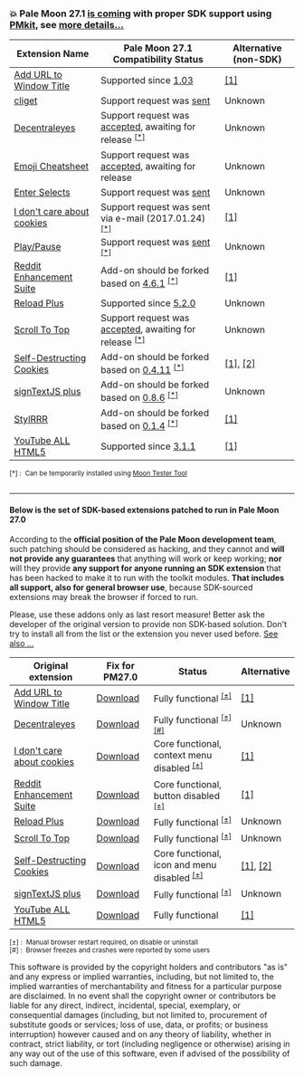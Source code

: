 ### :boom: Pale Moon 27.1 [is coming](http://www.palemoon.org/unstable/) with proper SDK support using [PMkit](https://github.com/JustOff/pm27-sdk-addons/blob/master/PMkit.md), see [more details...](https://forum.palemoon.org/viewtopic.php?p=103913#p103913)

| Extension Name | Pale Moon 27.1 Compatibility Status | Alternative (non-SDK) |
| -------------- | ----------------------------------- | ----------- |
| [Add URL to Window Title](https://addons.mozilla.org/addon/add-url-to-window-title/) | Supported since  [1.03](https://addons.mozilla.org/en-US/firefox/addon/add-url-to-window-title/versions/1.03) | [[1]](https://addons.mozilla.org/addon/customize_titlebar_v2/) |
| [cliget](https://addons.mozilla.org/addon/cliget/) | Support request was [sent](https://github.com/zaidka/cliget/pull/43) | Unknown |
| [Decentraleyes](https://addons.mozilla.org/addon/decentraleyes/) | Support request was [accepted](https://github.com/Synzvato/decentraleyes/pull/137), awaiting for release <sup>[[*]](#testing)</sup> | Unknown |
| [Emoji Cheatsheet](https://addons.mozilla.org/addon/emoji-cheatsheet/) | Support request was [accepted](https://github.com/johannhof/emoji-helper/pull/83), awaiting for release | Unknown |
| [Enter Selects](https://addons.mozilla.org/addon/enter-selects/) | Support request was [sent](https://github.com/Mardak/enterSelects/pull/17) | Unknown |
| [I don't care about cookies](https://addons.mozilla.org/addon/i-dont-care-about-cookies/) | Support request was sent via e-mail (2017.01.24) <sup>[[*]](#testing)</sup> | [[1]](https://www.kiboke-studio.hr/i-dont-care-about-cookies/abp/) |
| [Play/Pause](https://addons.mozilla.org/en-US/firefox/addon/play-pause/) | Support request was [sent](https://github.com/DanielKamkha/PlayPauseFirefox/pull/27) <sup>[[*]](#testing)</sup> | Unknown |
| [Reddit Enhancement Suite](https://addons.mozilla.org/addon/reddit-enhancement-suite/) | Add-on should be forked based on [4.6.1](https://addons.mozilla.org/en-US/firefox/addon/reddit-enhancement-suite/versions/4.6.1) <sup>[[*]](#testing)</sup> | [[1]](http://userscripts-mirror.org/scripts/show/82915) |
| [Reload Plus](https://addons.mozilla.org/addon/reload-plus/) | Supported since [5.2.0](https://addons.mozilla.org/en-US/firefox/addon/reload-plus/versions/5.2.0) | Unknown |
| [Scroll To Top](https://addons.mozilla.org/addon/scroll-to-top/) | Support request was [accepted](https://github.com/pratikabu/scrolltotop/pull/52), awaiting for release <sup>[[*]](#testing)</sup> | Unknown |
| [Self-Destructing Cookies](https://addons.mozilla.org/addon/self-destructing-cookies/) | Add-on should be forked based on [0.4.11](https://addons.mozilla.org/en-US/firefox/addon/self-destructing-cookies/versions/0.4.11) <sup>[[*]](#testing)</sup> | [[1]](https://addons.mozilla.org/addon/cookies-exterminator/), [[2]](https://addons.palemoon.org/extensions/privacy-and-security/crush-those-cookies/) |
| [signTextJS plus](https://addons.mozilla.org/addon/signtextjs-plus/) | Add-on should be forked based on [0.8.6](https://addons.mozilla.org/en-US/firefox/addon/signtextjs-plus/versions/0.8.6) <sup>[[*]](#testing)</sup> | Unknown |
| [StylRRR](https://addons.mozilla.org/addon/stylrrr/) | Add-on should be forked based on [0.1.4](https://addons.mozilla.org/en-US/firefox/addon/stylrrr/versions/0.1.4) <sup>[[*]](#testing)</sup> | [[1]](https://addons.mozilla.org/addon/stylish/) |
| [YouTube ALL HTML5](https://addons.mozilla.org/addon/youtube-all-html5/) | Supported since  [3.1.1](https://addons.mozilla.org/en-US/firefox/addon/youtube-all-html5/versions/3.1.1) | [[1]](https://greasyfork.org/en/scripts/search?q=youtube) |
<sup><a name="testing">[*]</a> : &nbsp;Can be temporarily installed using [Moon Tester Tool](https://addons.palemoon.org/extensions/moon-tester-tool/)<br><br><hr>

#### Below is the set of SDK-based extensions patched to run in Pale Moon 27.0

According to the **official position of the Pale Moon development team**, such patching should be considered as hacking, and they cannot and **will not provide any guarantees** that anything will work or keep working; **nor** will they provide **any support for anyone running an SDK extension** that has been hacked to make it to run with the toolkit modules. **That includes all support, also for general browser use**, because SDK-sourced extensions may break the browser if forced to run.

Please, use these addons only as last resort measure! Better ask the developer of the original version to provide non SDK-based solution. Don't try to install all from the list or the extension you never used before. [See also ...](https://forum.palemoon.org/viewtopic.php?f=16&t=13745)

| Original extension | Fix for PM27.0 | Status | Alternative |
| ------------------ | ------------ | ------ | ----------- |
| [Add URL to Window Title](https://addons.mozilla.org/addon/add-url-to-window-title/) | [Download](https://github.com/JustOff/pm27-sdk-addons/releases/download/0.0.1/add_url_to_window_title_advanced_keepass_usage-1.01-pm27.xpi) | Fully functional <sup>[[±]](#restart)</sup> | [[1]](https://addons.mozilla.org/addon/customize_titlebar_v2/) |
| [Decentraleyes](https://addons.mozilla.org/addon/decentraleyes/) | [Download](https://github.com/JustOff/pm27-sdk-addons/releases/download/0.0.1/decentraleyes-1.3.7-pm27.xpi) | Fully functional <sup>[[±]](#restart)</sup><sup>[[#]](#unstable)</sup> | Unknown |
| [I don't care about cookies](https://addons.mozilla.org/addon/i-dont-care-about-cookies/) | [Download](https://addons.palemoon.org/extensions/i-dont-care-about-cookies/) | Core functional, context menu disabled <sup>[[±]](#restart)</sup> | [[1]](https://www.kiboke-studio.hr/i-dont-care-about-cookies/abp/) |
| [Reddit Enhancement Suite](https://addons.mozilla.org/addon/reddit-enhancement-suite/) | [Download](https://github.com/JustOff/pm27-sdk-addons/releases/download/0.0.1/reddit_enhancement_suite-4.6.1-pm27.xpi) | Core functional, button disabled <sup>[[±]](#restart)</sup> | [[1]](http://userscripts-mirror.org/scripts/show/82915) |
| [Reload Plus](https://addons.mozilla.org/addon/reload-plus/) | [Download](https://github.com/JustOff/pm27-sdk-addons/releases/download/0.0.1/reload_plus-5.1.0-pm27.xpi) | Fully functional <sup>[[±]](#restart)</sup> | Unknown |
| [Scroll To Top](https://addons.mozilla.org/addon/scroll-to-top/) | [Download](https://github.com/JustOff/pm27-sdk-addons/releases/download/0.0.1/scroll_to_top-4.5.5-pm27.xpi) | Fully functional <sup>[[±]](#restart)</sup> | Unknown |
| [Self-Destructing Cookies](https://addons.mozilla.org/addon/self-destructing-cookies/) | [Download](https://github.com/JustOff/pm27-sdk-addons/releases/download/0.0.1/self_destructing_cookies-0.4.11-pm27.xpi) | Core functional, icon and menu disabled <sup>[[±]](#restart)</sup> | [[1]](https://addons.mozilla.org/addon/cookies-exterminator/), [[2]](https://addons.palemoon.org/extensions/privacy-and-security/crush-those-cookies/) |
| [signTextJS plus](https://addons.mozilla.org/addon/signtextjs-plus/) | [Download](https://github.com/JustOff/pm27-sdk-addons/releases/download/0.0.1/signtextjs_plus-0.8.6-pm.xpi) | Fully functional <sup>[[±]](#restart)</sup> | Unknown |
| [YouTube ALL HTML5](https://addons.mozilla.org/addon/youtube-all-html5/) | [Download](https://github.com/JustOff/pm27-sdk-addons/releases/download/0.0.1/youtube_all_html5-3.0.3-pm27.xpi) | Fully functional | [[1]](https://greasyfork.org/en/scripts/search?q=youtube) |
<sup><a name="restart">[±]</a> : &nbsp;Manual browser restart required, on disable or uninstall<br>
<a name="unstable">[#]</a> : &nbsp;Browser freezes and crashes were reported by some users</sup>

This software is provided by the copyright holders and contributors "as is" and any express or implied warranties, including, but not limited to, the implied warranties of merchantability and fitness for a particular purpose are disclaimed. In no event shall the copyright owner or contributors be liable for any direct, indirect, incidental, special, exemplary, or consequential damages (including, but not limited to, procurement of substitute goods or services; loss of use, data, or profits; or business interruption) however caused and on any theory of liability, whether in contract, strict liability, or tort (including negligence or otherwise) arising in any way out of the use of this software, even if advised of the possibility of such damage.
